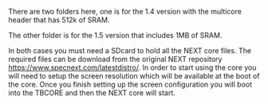 There are two folders here, one is for the 1.4 version with the multicore header that has 512k of SRAM.

The other folder is for the 1.5 version that includes 1MB of SRAM.

In both cases you must need a SDcard to hold all the NEXT core files. The required files can be download from the original NEXT repository https://www.specnext.com/latestdistro/. In order to start using the core you will need to setup the screen resolution which will be available at the boot of the core. Once you finish setting up the screen configuration you will boot into the TBCORE and then the NEXT core will start.
